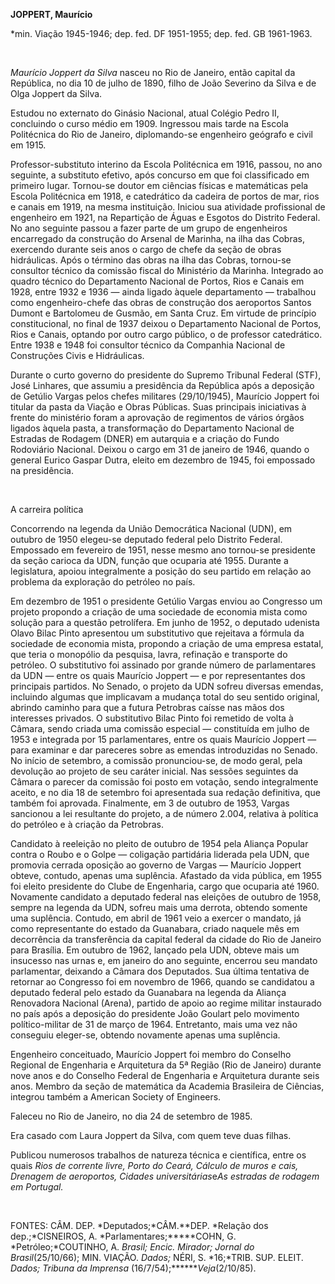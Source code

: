 **JOPPERT, Maurício**

\*min. Viação 1945-1946; dep. fed. DF 1951-1955; dep. fed. GB 1961-1963.

 

*Maurício Joppert da Silva* nasceu no Rio de Janeiro, então capital da
República, no dia 10 de julho de 1890, filho de João Severino da Silva e
de Olga Joppert da Silva.

Estudou no externato do Ginásio Nacional, atual Colégio Pedro II,
concluindo o curso médio em 1909. Ingressou mais tarde na Escola
Politécnica do Rio de Janeiro, diplomando-se engenheiro geógrafo e civil
em 1915.

Professor-substituto interino da Escola Politécnica em 1916, passou, no
ano seguinte, a substituto efetivo, após concurso em que foi
classificado em primeiro lugar. Tornou-se doutor em ciências físicas e
matemáticas pela Escola Politécnica em 1918, e catedrático da cadeira de
portos de mar, rios e canais em 1919, na mesma instituição. Iniciou sua
atividade profissional de engenheiro em 1921, na Repartição de Águas e
Esgotos do Distrito Federal. No ano seguinte passou a fazer parte de um
grupo de engenheiros encarregado da construção do Arsenal de Marinha, na
ilha das Cobras, exercendo durante seis anos o cargo de chefe da seção
de obras hidráulicas. Após o término das obras na ilha das Cobras,
tornou-se consultor técnico da comissão fiscal do Ministério da Marinha.
Integrado ao quadro técnico do Departamento Nacional de Portos, Rios e
Canais em 1928, entre 1932 e 1936 — ainda ligado àquele departamento —
trabalhou como engenheiro-chefe das obras de construção dos aeroportos
Santos Dumont e Bartolomeu de Gusmão, em Santa Cruz. Em virtude de
princípio constitucional, no final de 1937 deixou o Departamento
Nacional de Portos, Rios e Canais, optando por outro cargo público, o de
professor catedrático. Entre 1938 e 1948 foi consultor técnico da
Companhia Nacional de Construções Civis e Hidráulicas.

Durante o curto governo do presidente do Supremo Tribunal Federal (STF),
José Linhares, que assumiu a presidência da República após a deposição
de Getúlio Vargas pelos chefes militares (29/10/1945), Maurício Joppert
foi titular da pasta da Viação e Obras Públicas. Suas principais
iniciativas à frente do ministério foram a aprovação de regimentos de
vários órgãos ligados àquela pasta, a transformação do Departamento
Nacional de Estradas de Rodagem (DNER) em autarquia e a criação do Fundo
Rodoviário Nacional. Deixou o cargo em 31 de janeiro de 1946, quando o
general Eurico Gaspar Dutra, eleito em dezembro de 1945, foi empossado
na presidência.

 

A carreira política

Concorrendo na legenda da União Democrática Nacional (UDN), em outubro
de 1950 elegeu-se deputado federal pelo Distrito Federal. Empossado em
fevereiro de 1951, nesse mesmo ano tornou-se presidente da seção carioca
da UDN, função que ocuparia até 1955. Durante a legislatura, apoiou
integralmente a posição do seu partido em relação ao problema da
exploração do petróleo no país.

Em dezembro de 1951 o presidente Getúlio Vargas enviou ao Congresso um
projeto propondo a criação de uma sociedade de economia mista como
solução para a questão petrolífera. Em junho de 1952, o deputado
udenista Olavo Bilac Pinto apresentou um substitutivo que rejeitava a
fórmula da sociedade de economia mista, propondo a criação de uma
empresa estatal, que teria o monopólio da pesquisa, lavra, refinação e
transporte do petróleo. O substitutivo foi assinado por grande número de
parlamentares da UDN — entre os quais Maurício Joppert — e por
representantes dos principais partidos. No Senado, o projeto da UDN
sofreu diversas emendas, incluindo algumas que implicavam a mudança
total do seu sentido original, abrindo caminho para que a futura
Petrobras caísse nas mãos dos interesses privados. O substitutivo Bilac
Pinto foi remetido de volta à Câmara, sendo criada uma comissão especial
— constituída em julho de 1953 e integrada por 15 parlamentares, entre
os quais Maurício Joppert — para examinar e dar pareceres sobre as
emendas introduzidas no Senado. No início de setembro, a comissão
pronunciou-se, de modo geral, pela devolução ao projeto de seu caráter
inicial. Nas sessões seguintes da Câmara o parecer da comissão foi posto
em votação, sendo integralmente aceito, e no dia 18 de setembro foi
apresentada sua redação definitiva, que também foi aprovada. Finalmente,
em 3 de outubro de 1953, Vargas sancionou a lei resultante do projeto, a
de número 2.004, relativa à política do petróleo e à criação da
Petrobras.

Candidato à reeleição no pleito de outubro de 1954 pela Aliança Popular
contra o Roubo e o Golpe — coligação partidária liderada pela UDN, que
promovia cerrada oposição ao governo de Vargas — Maurício Joppert
obteve, contudo, apenas uma suplência. Afastado da vida pública, em 1955
foi eleito presidente do Clube de Engenharia, cargo que ocuparia até
1960. Novamente candidato a deputado federal nas eleições de outubro de
1958, sempre na legenda da UDN, sofreu mais uma derrota, obtendo somente
uma suplência. Contudo, em abril de 1961 veio a exercer o mandato, já
como representante do estado da Guanabara, criado naquele mês em
decorrência da transferência da capital federal da cidade do Rio de
Janeiro para Brasília. Em outubro de 1962, lançado pela UDN, obteve mais
um insucesso nas urnas e, em janeiro do ano seguinte, encerrou seu
mandato parlamentar, deixando a Câmara dos Deputados. Sua última
tentativa de retornar ao Congresso foi em novembro de 1966, quando se
candidatou a deputado federal pelo estado da Guanabara na legenda da
Aliança Renovadora Nacional (Arena), partido de apoio ao regime militar
instaurado no país após a deposição do presidente João Goulart pelo
movimento político-militar de 31 de março de 1964. Entretanto, mais uma
vez não conseguiu eleger-se, obtendo novamente apenas uma suplência.

Engenheiro conceituado, Maurício Joppert foi membro do Conselho Regional
de Engenharia e Arquitetura da 5ª Região (Rio de Janeiro) durante nove
anos e do Conselho Federal de Engenharia e Arquitetura durante seis
anos. Membro da seção de matemática da Academia Brasileira de Ciências,
integrou também a American Society of Engineers.

Faleceu no Rio de Janeiro, no dia 24 de setembro de 1985.

Era casado com Laura Joppert da Silva, com quem teve duas filhas.

Publicou numerosos trabalhos de natureza técnica e científica, entre os
quais *Rios de* *corrente livre, Porto do Ceará, Cálculo de muros e
cais, Drenagem de aeroportos, Cidades* *universitárias*e*As estradas de
rodagem em* *Portugal.*

 

FONTES: CÂM. DEP. *Deputados;*CÂM.**DEP. *Relação dos dep.;*CISNEIROS,
A. *Parlamentares;*****COHN, G. *Petróleo;*COUTINHO, A. *Brasil; Encic.
Mirador; Jornal do* *Brasil*(25/10/66); MIN. VIAÇÃO. *Dados;* NÉRI, S.
*16;*TRIB. SUP. ELEIT. *Dados;* *Tribuna da Imprensa*
(16/7/54);*******Veja*(2/10/85).

 

 
